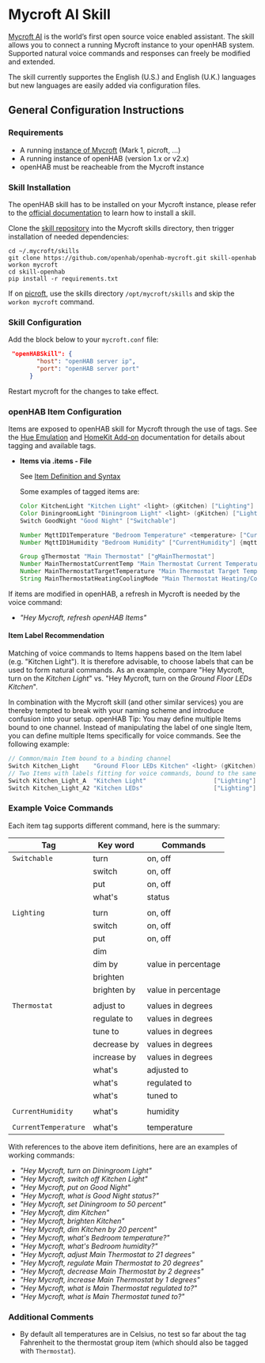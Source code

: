 # Mycroft AI Skill

[Mycroft AI](https://mycroft.ai/) is the world’s first open source voice enabled assistant.
The skill allows you to connect a running Mycroft instance to your openHAB system.
Supported natural voice commands and responses can freely be modified and extended.

The skill currently supportes the English (U.S.) and English (U.K.) languages but new languages are easily added via configuration files.

## General Configuration Instructions

### Requirements

- A running [instance of Mycroft](https://mycroft.ai/get-mycroft/) (Mark 1, picroft, ...)
- A running instance of openHAB (version 1.x or v2.x)
- openHAB must be reacheable from the Mycroft instance

### Skill Installation

The openHAB skill has to be installed on your Mycroft instance, please refer to the [official documentation](https://docs.mycroft.ai/skills.and.features/adding.skills) to learn how to install a skill. 

Clone the [skill repository](https://github.com/openhab/openhab-mycroft.git) into the Mycroft skills directory,
then trigger installation of needed dependencies:

```shell
cd ~/.mycroft/skills
git clone https://github.com/openhab/openhab-mycroft.git skill-openhab
workon mycroft
cd skill-openhab
pip install -r requirements.txt
```

If on [picroft](https://docs.mycroft.ai/development/installation/raspberry.pi), use the skills directory `/opt/mycroft/skills` and skip the `workon mycroft` command.

### Skill Configuration

Add the block below to your `mycroft.conf` file:

```json
 "openHABSkill": {
        "host": "openHAB server ip",
        "port": "openHAB server port"
      }
```

Restart mycroft for the changes to take effect.

### openHAB Item Configuration

Items are exposed to openHAB skill for Mycroft through the use of tags.
See the [Hue Emulation](http://docs.openhab.org/addons/ios/hueemulation/readme.html) and [HomeKit Add-on](http://docs.openhab.org/addons/ios/homekit/readme.html) documentation for details about tagging and available tags.

* **Items via .items - File**

  See [Item Definition and Syntax](http://docs.openhab.org/configuration/items.html#item-definition-and-syntax)
     
  Some examples of tagged items are:
  
  ```java
  Color KitchenLight "Kitchen Light" <light> (gKitchen) ["Lighting"] {channel="hue:0200:1:bloom1:color"}
  Color DiningroomLight "Diningroom Light" <light> (gKitchen) ["Lighting"] {channel="hue:0200:1:bloom1:color"}
  Switch GoodNight "Good Night"	["Switchable"]	

  Number MqttID1Temperature "Bedroom Temperature" <temperature> ["CurrentTemperature"] {mqtt="<[mosquitto:mysensors/SI/1/1/1/0/0:state:default]"}
  Number MqttID1Humidity "Bedroom Humidity" ["CurrentHumidity"] {mqtt="<[mosquitto:mysensors/SI/1/0/1/0/1:state:default]"}

  Group gThermostat "Main Thermostat" ["gMainThermostat"]
  Number MainThermostatCurrentTemp "Main Thermostat Current Temperature" (gMainThermostat) ["CurrentTemperature"]
  Number MainThermostatTargetTemperature "Main Thermostat Target Temperature" (gMainThermostat) ["TargetTemperature"]
  String MainThermostatHeatingCoolingMode "Main Thermostat Heating/Cooling Mode" (gMainThermostat) ["homekit:HeatingCoolingMode"]
  ```
 
If items are modified in openHAB, a refresh in Mycroft is needed by the voice command:

- *"Hey Mycroft, refresh openHAB Items"*

#### Item Label Recommendation

Matching of voice commands to Items happens based on the Item label (e.g. "Kitchen Light").
It is therefore advisable, to choose labels that can be used to form natural commands.
As an example, compare "Hey Mycroft, turn on the *Kitchen Light*" vs. "Hey Mycroft, turn on the *Ground Floor LEDs Kitchen*".

In combination with the Mycroft skill (and other similar services) you are thereby tempted to break with your naming scheme and introduce confusion into your setup.
openHAB Tip: You may define multiple Items bound to one channel.
Instead of manipulating the label of one single Item, you can define multiple Items specifically for voice commands.
See the following example:

```java
// Common/main Item bound to a binding channel
Switch Kitchen_Light    "Ground Floor LEDs Kitchen" <light> (gKitchen) {channel="..."}
// Two Items with labels fitting for voice commands, bound to the same binding channel
Switch Kitchen_Light_A  "Kitchen Light"                   ["Lighting"] {channel="..."}
Switch Kitchen_Light_A2 "Kitchen LEDs"                    ["Lighting"] {channel="..."}
```

### Example Voice Commands

Each item tag supports different command, here is the summary:

| Tag                    | Key word    | Commands            |
|------------------------|-------------|---------------------|
| `Switchable`           | turn        | on, off             |
|                        | switch      | on, off             |
|                        | put         | on, off             |
|                        | what's      | status              |
|                        |             |                     |
| `Lighting`             | turn        | on, off             |
|                        | switch      | on, off             |
|                        | put         | on, off             |
|                        | dim         |                     |
|                        | dim by      | value in percentage |
|                        | brighten    |                     |
|                        | brighten by | value in percentage |
|                        |             |                     |
| `Thermostat`           | adjust to   | values in degrees   |
|                        | regulate to | values in degrees   |
|                        | tune to     | values in degrees   |
|                        | decrease by | values in degrees   |
|                        | increase by | values in degrees   |
|                        | what's      | adjusted to         |
|                        | what's      | regulated to        |
|                        | what's      | tuned to            |
|                        |             |                     |
| `CurrentHumidity`      | what's      | humidity            |
|                        |             |                     |
| `CurrentTemperature`   | what's      | temperature         |

With references to the above item definitions, here are an examples of working commands:

- *"Hey Mycroft, turn on Diningroom Light"*
- *"Hey Mycroft, switch off Kitchen Light"*
- *"Hey Mycroft, put on Good Night"*
- *"Hey Mycroft, what is Good Night status?"*
- *"Hey Mycroft, set Diningroom to 50 percent"*
- *"Hey Mycroft, dim Kitchen"*
- *"Hey Mycroft, brighten Kitchen"*
- *"Hey Mycroft, dim Kitchen by 20 percent"*
- *"Hey Mycroft, what's Bedroom temperature?"*
- *"Hey Mycroft, what's Bedroom humidity?"*
- *"Hey Mycroft, adjust Main Thermostat to 21 degrees"*
- *"Hey Mycroft, regulate Main Thermostat to 20 degrees"*
- *"Hey Mycroft, decrease Main Thermostat by 2 degrees"*
- *"Hey Mycroft, increase Main Thermostat by 1 degrees"*
- *"Hey Mycroft, what is Main Thermostat regulated to?"*
- *"Hey Mycroft, what is Main Thermostat tuned to?"*

### Additional Comments

* By default all temperatures are in Celsius, no test so far about the tag Fahrenheit to the thermostat group item (which should also be tagged with `Thermostat`).
